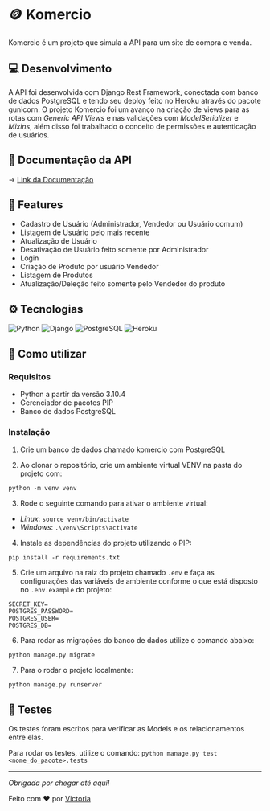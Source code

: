 # 🪙 Komercio

Komercio é um projeto que simula a API para um site de compra e venda.

## 💻 Desenvolvimento

A API foi desenvolvida com Django Rest Framework, conectada com banco de dados PostgreSQL e tendo seu deploy feito no Heroku através do pacote gunicorn. O projeto Komercio foi um avanço na criação de views para as rotas com _Generic API Views_ e nas validações com _ModelSerializer_ e _Mixins_, além disso foi trabalhado o conceito de permissões e autenticação de usuários.

## 📓 Documentação da API

→ <a href="https://komercio-api.herokuapp.com/api/docs/">Link da Documentação</a>

## 📝 Features

- Cadastro de Usuário (Administrador, Vendedor ou Usuário comum)
- Listagem de Usuário pelo mais recente
- Atualização de Usuário
- Desativação de Usuário feito somente por Administrador
- Login
- Criação de Produto por usuário Vendedor
- Listagem de Produtos
- Atualização/Deleção feito somente pelo Vendedor do produto

## ⚙ Tecnologias

![Python](https://img.shields.io/badge/Python-14354C?style=for-the-badge&logo=python&logoColor=white)
![Django](https://img.shields.io/badge/Django-092E20?style=for-the-badge&logo=django&logoColor=white)
![PostgreSQL](https://img.shields.io/badge/PostgreSQL-316192?style=for-the-badge&logo=postgresql&logoColor=white)
![Heroku](https://img.shields.io/badge/Heroku-430098?style=for-the-badge&logo=heroku&logoColor=white)

## 🧐 Como utilizar

### Requisitos

- Python a partir da versão 3.10.4
- Gerenciador de pacotes PIP
- Banco de dados PostgreSQL

### Instalação

1. Crie um banco de dados chamado komercio com PostgreSQL

2. Ao clonar o repositório, crie um ambiente virtual VENV na pasta do projeto com:

`python -m venv venv`

3. Rode o seguinte comando para ativar o ambiente virtual:
- _Linux_: `source venv/bin/activate`
- _Windows_: `.\venv\Scripts\activate`

4. Instale as dependências do projeto utilizando o PIP:

`pip install -r requirements.txt`

5. Crie um arquivo na raiz do projeto chamado `.env` e faça as configurações das variáveis de ambiente conforme o que está disposto no `.env.example` do projeto:

```
SECRET_KEY=
POSTGRES_PASSWORD=
POSTGRES_USER=
POSTGRES_DB=
```

6. Para rodar as migrações do banco de dados utilize o comando abaixo:

`python manage.py migrate`

7. Para o rodar o projeto localmente:

`python manage.py runserver`

## 🚧 Testes

Os testes foram escritos para verificar as Models e os relacionamentos entre elas.

Para rodar os testes, utilize o comando: `python manage.py test <nome_do_pacote>.tests`

<hr />

_Obrigada por chegar até aqui!_

Feito com ❤️ por [Victoria](https://github.com/victoriavianx)
